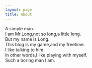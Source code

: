 ```yaml
---
layout: page
title: About
---
```


A simple man.<br>
I am Mr.Long,not so long,a little long.
<br>
But my name is Long.<br>
This blog is my game,and my freetime.
<br>I like talking to him.
<br>
In other words,I like playing with myself.
<br>
Such a boring man I am.
